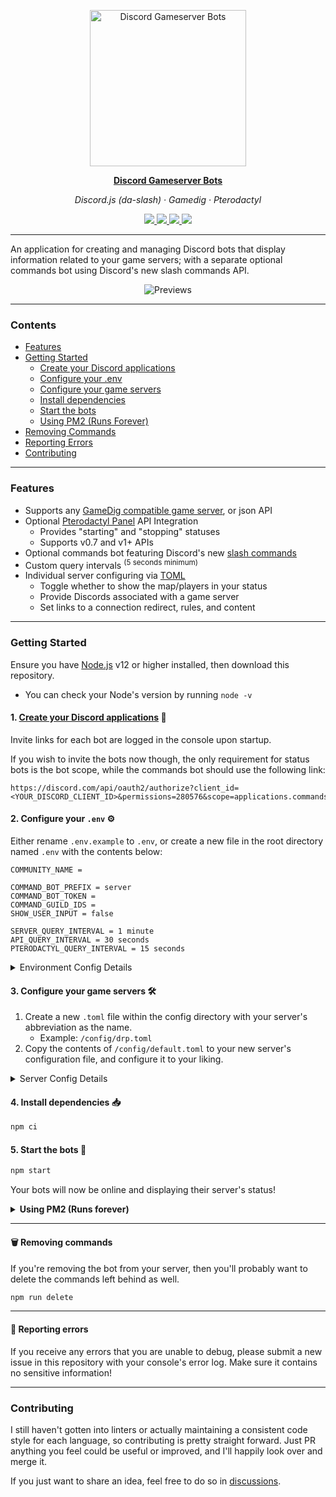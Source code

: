 <p align="center">
  <img src="https://i.imgur.com/0IjxJAx.png" alt="Discord Gameserver Bots" width="250" align="center" />
</p>

<p align="center">
  <a href="https://github.com/fasko-web/discord-gameserver-bots" target="_blank">
    <strong>Discord Gameserver Bots</strong>
  </a>
</p>

<p align="center"><em>Discord.js (da-slash) · Gamedig · Pterodactyl</em></p>

<p align="center">
	<a href="https://github.com/fasko-web/discord-gameserver-bots/releases">
		<img src="https://img.shields.io/github/release/fasko-web/discord-gameserver-bots.svg">
	</a>
	<a href="https://github.com/fasko-web/discord-gameserver-bots/blob/main/LICENSE">
		<img src="https://img.shields.io/github/license/fasko-web/discord-gameserver-bots.svg">
	</a>
  <a href="https://github.com/fasko-web/discord-gameserver-bots/releases/">
    <img src="https://img.shields.io/github/downloads/fasko-web/discord-gameserver-bots/total">
  </a>
	<a href="https://discordapp.com/invite/sB9WZ2f" target="_blank">
		<img src="https://img.shields.io/discord/350480317297197057.svg?label=&logo=discord&logoColor=ffffff&color=7389D8&labelColor=6A7EC2">
	</a>
</p>

---

An application for creating and managing Discord bots that display information related to your game servers; with a separate optional commands bot using Discord's new slash commands API.

<p align="center"><img src="https://i.imgur.com/gAhT9ag.png" alt="Previews"/></p>

---

### Contents
- [Features](#features)
- [Getting Started](#getting-started)
  - [Create your Discord applications](#1-create-your-discord-applications-)
  - [Configure your .env](#2-configure-your-env-)
  - [Configure your game servers](#3-configure-your-game-servers-)
  - [Install dependencies](#4-install-dependencies-)
  - [Start the bots](#5-start-the-bots-)
  - [Using PM2 (Runs Forever)](#using-pm2)
- [Removing Commands](#-removing-commands)
- [Reporting Errors](#-reporting-errors)
- [Contributing](#contributing)

---

### Features
- Supports any [GameDig compatible game server](https://github.com/gamedig/node-gamedig#supported), or json API
- Optional [Pterodactyl Panel](https://pterodactyl.io/) API Integration
  - Provides "starting" and "stopping" statuses
  - Supports v0.7 and v1+ APIs
- Optional commands bot featuring Discord's new [slash commands](https://discord.com/developers/docs/interactions/slash-commands)
- Custom query intervals <sup>(5 seconds minimum)</sup>
- Individual server configuring via [TOML](https://toml.io/)
  - Toggle whether to show the map/players in your status
  - Provide Discords associated with a game server
  - Set links to a connection redirect, rules, and content

---

### Getting Started
Ensure you have [Node.js](https://nodejs.org/) v12 or higher installed, then download this repository.
- You can check your Node's version by running `node -v`

#### 1. [Create your Discord applications](https://github.com/reactiflux/discord-irc/wiki/Creating-a-discord-bot-&-getting-a-token) 📝
Invite links for each bot are logged in the console upon startup.

If you wish to invite the bots now though, the only requirement for status bots is the bot scope, while the commands bot should use the following link:
```
https://discord.com/api/oauth2/authorize?client_id=<YOUR_DISCORD_CLIENT_ID>&permissions=280576&scope=applications.commands+bot
```

#### 2. Configure your `.env` ⚙️
Either rename `.env.example` to `.env`, or create a new file in the root directory named `.env` with the contents below:
```env
COMMUNITY_NAME =

COMMAND_BOT_PREFIX = server
COMMAND_BOT_TOKEN =
COMMAND_GUILD_IDS =
SHOW_USER_INPUT = false

SERVER_QUERY_INTERVAL = 1 minute
API_QUERY_INTERVAL = 30 seconds
PTERODACTYL_QUERY_INTERVAL = 15 seconds
```

<details>
  <summary>
    Environment Config Details
  </summary>
  <p></p>

Config Name | Information
----------: | -----------
`COMMUNITY_NAME` | Used in command descriptions and some responses. Default: `our`
`COMMAND_BOT_PREFIX` | The prefix to use after the slash(/) to make game server related commands popup quicker. Default: `server`
`COMMMAND_BOT_TOKEN` | The Discord bot token for the application that'll be handling your slash commands. Only required if you intend to use commands. Default: `false`
`COMMAND_GUILD_IDS` | The Discord guild IDs separated by commas (no spaces!) that your commands bot will be in. Only required if you want to post slash commands to your guilds instead of globally, since global slash commands can take awhile to update. Default: `global`
`SHOW_USER_INPUT` | Toggles whether Discord will reply back with the command used, alongside the bot's response. Default: `false`
`SERVER_QUERY_INTERVAL` | The interval your game server will be queried. Only required if you're not using a web API. Default: `1 minute`
`API_QUERY_INTERVAL` | The interval your web API will be queried. Only required if you're not using the server query. Default: `30 seconds`
`PTERODACTYL_QUERY_INTERVAL` | The interval your Pterodactyl Panel's API will be queried. Only required if you plan on using it. This should always be set lower than your server or API query interval. Default: `15 seconds`

</details>

#### 3. Configure your game servers 🛠️
1. Create a new `.toml` file within the config directory with your server's abbreviation as the name.
    - Example: `/config/drp.toml`
2. Copy the contents of `/config/default.toml` to your new server's configuration file, and configure it to your liking.

<details>
  <summary>
    Server Config Details
  </summary>
  <p></p>

##### Server Settings - `server`
Config Name | Information
----------: | -----------
`enabled` | Toggles the server's status bot on or off. Default: `true`
`name` | Your server's name. Discord bot will set this as their username and nickname. Discord limits username changes to four an hour. Default: `"Game Server"`
`game` | The game your server is running on. Must be supported by [GameDig](https://github.com/gamedig/node-gamedig#games-list). Default: `'garrysmod'`
`ip` | Your game server's IP address.
`port` | Your game server's port. Set to false if unused. Default: `27015`


##### Bot Settings - `server.bot`
Config Name | Information
----------: | -----------
`token` | The bot token for this game server's Discord bot.
`color` | The color to use for embeds associated with this game server. Default: `'#00ADFF'`
`status.type` | The type of status for your game server's Discord bot. See available options [here](https://discord.js.org/?source=post_page---------------------------#/docs/main/stable/typedef/ActivityType). Default: `'PLAYING'`
`status.players` | Toggles the current and max players in your game server's Discord bot's status. Default: `true`
`status.map` | Toggles the current map in your game server's Discord bot's status. Default: `true`

##### Web API Settings - `server.api`
Config Name | Information
----------: | -----------
&nbsp; | **Only use if you wish to fetch data from an existing API.**
`enabled` | Toggles the option to use a web API instead of querying your server directly. Default: `false`
`url` | If web API is enabled, this should be the full URL to your game server's data in JSON form.
`server_id` | If web API is enabled, and it contains multiple servers in one page, use this to get your server by key or index. (If searching by index, don't enclose in quotes) Default: `0`

##### Pterodactyl Settings - `server.pterodactyl`
Config Name | Information
----------: | -----------
&nbsp; | **Only use if your game server is hosted on a Pterodactyl Panel.**
`enabled` | Toggles whether to query a specified Pterodactyl Panel for 'starting' and 'stopping' statuses. Default: `false`
`version` | If Pterodactyl is enabled, set to 'new' to support Pterodactyl Panel v1.0+ API. Default: `'old'`
`url` | If Pterodactyl is enabled, this should be the root location to your panel, without a trailing slash.
`server_id` | If Pterodactyl is enabled, this will be your game server's public ID as shown on the server list page.
`api_key` | If Pterodactyl is enabled, this should be a secret key generated by your Pterodactyl account to access its API.

##### Optional Settings - `server.optional`
Config Name | Information
----------: | -----------
`connect_url` | Unfortunately Discord doesn't support steam://, however you can set up a simple redirect from a path at your own domain, to a steam:// address, then set it here. Enables `/<prefix> connect` commands for associated game server.
`rules_url` | A link to your game server's rules if needed.
`content_url` | A link to the content pack associated with your game server if needed.
`discords` | An array of Discords associated with your game server. Invite code should be the random letters following discord.gg/(Invite Code). Format: `{ name = '', invite_code = '' }` (Name defaults to server's name + ' Discord')

</details>

#### 4. Install dependencies 📥
```bash
npm ci
```

#### 5. Start the bots 🎉
```bash
npm start
```
Your bots will now be online and displaying their server's status!

<details>
  <summary id="using-pm2">
    <b>Using PM2 (Runs forever)</b>
  </summary>
  <p></p>

[PM2](https://pm2.keymetrics.io/) is a process manager loaded with tons of features, that helps to keep your application online.

##### 1. Install the latest version of PM2 globally
```bash
npm i pm2@latest -g
```

##### 2. Add the bot to your PM2 list and start it
```bash
pm2 start bot.js --name discord-gameserver-bots
```
Your bots will now come back online automatically if your server happens to go down!

- You can find a list of helpful PM2 commands [here](https://pm2.keymetrics.io/docs/usage/quick-start/#cheatsheet).

If you plan on having a single server with multiple applications, or already do, then I highly recommend trying out [CapRover](https://caprover.com/); an application/database deployment/web service manager including a web GUI, with support for Nginx, SSL, Netdata, and Docker.

</details>

---

#### 🗑️ Removing commands
If you're removing the bot from your server, then you'll probably want to delete the commands left behind as well.
```bash
npm run delete
```

---

#### 🛑 Reporting errors
If you receive any errors that you are unable to debug, please submit a new issue in this repository with your console's error log. Make sure it contains no sensitive information!

---

### Contributing
I still haven't gotten into linters or actually maintaining a consistent code style for each language, so contributing is pretty straight forward. Just PR anything you feel could be useful or improved, and I'll happily look over and merge it.

If you just want to share an idea, feel free to do so in [discussions](https://github.com/fasko-web/discord-gameserver-bots/discussions/categories/ideas).
